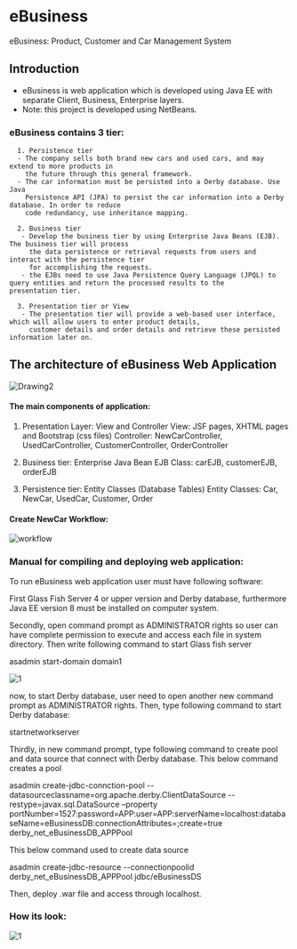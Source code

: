 # eBusiness
eBusiness: Product, Customer and Car Management System 

## Introduction
 - eBusiness is web application which is developed using Java EE with separate Client, Business, Enterprise layers.
 - Note: this project is developed using NetBeans.
 
  ### eBusiness contains 3 tier:
  
      1. Persistence tier  
      - The company sells both brand new cars and used cars, and may extend to more products in
        the future through this general framework. 
      - The car information must be persisted into a Derby database. Use Java
        Persistence API (JPA) to persist the car information into a Derby database. In order to reduce
        code redundancy, use inheritance mapping.
        
      2. Business tier
       - Develop the business tier by using Enterprise Java Beans (EJB). The business tier will process
         the data persistence or retrieval requests from users and interact with the persistence tier
         for accomplishing the requests.
       - the EJBs need to use Java Persistence Query Language (JPQL) to query entities and return the processed results to the         presentation tier.

      3. Presentation tier or View
       - The presentation tier will provide a web-based user interface, which will allow users to enter product details,
         customer details and order details and retrieve these persisted information later on.
         
## The architecture of eBusiness Web Application 
      
![Drawing2](https://user-images.githubusercontent.com/85042722/132318258-16daebaa-a053-47f7-93a3-cfb4efb19eb0.jpg)

#### The main components of application:

1)	Presentation Layer: View and Controller
View: JSF pages, XHTML pages and Bootstrap (css files)
Controller: NewCarController, UsedCarController, CustomerController, OrderController

2)	Business tier: Enterprise Java Bean
EJB Class: carEJB, customerEJB, orderEJB

3)	Persistence tier: Entity Classes (Database Tables)
Entity Classes: Car, NewCar, UsedCar, Customer, Order

#### Create NewCar Workflow:

![workflow](https://user-images.githubusercontent.com/85042722/132318712-e7c67978-0856-4964-af26-7421113b6b83.jpg)

### Manual for compiling and deploying web application:

To run eBusiness web application user must have following software: 

First Glass Fish Server 4 or upper version and Derby database, furthermore Java EE version 8 must be installed on computer system.

Secondly, open command prompt as ADMINISTRATOR rights so user can have complete permission to execute and access each file in system directory. Then write following command to start Glass fish server

asadmin start-domain domain1

![1](https://user-images.githubusercontent.com/85042722/132319235-ab47e5e3-d709-4613-be0a-047b99230980.png)

now, to start Derby database, user need to open another new command prompt as ADMINISTRATOR rights. Then, type following command to start Derby database:

startnetworkserver

Thirdly, in new command prompt, type following command to create pool and data source that connect with Derby database.
This below command creates a pool

asadmin create-jdbc-connction-pool --datasourceclassname=org.apache.derby.ClientDataSource  --restype=javax.sql.DataSource –property portNumber=1527:password=APP:user=APP:serverName=localhost:databaseName=eBusinessDB:connectionAttributes=;create\=true derby_net_eBusinessDB_APPPool

This below command used to create data source 

asadmin create-jdbc-resource --connectionpoolid derby_net_eBusinessDB_APPPool jdbc/eBusinessDS

Then, deploy .war file and access through localhost.

### How its look:

![1](https://user-images.githubusercontent.com/85042722/132319907-8904086d-f178-4536-87d5-8c8ed1229123.JPG)


